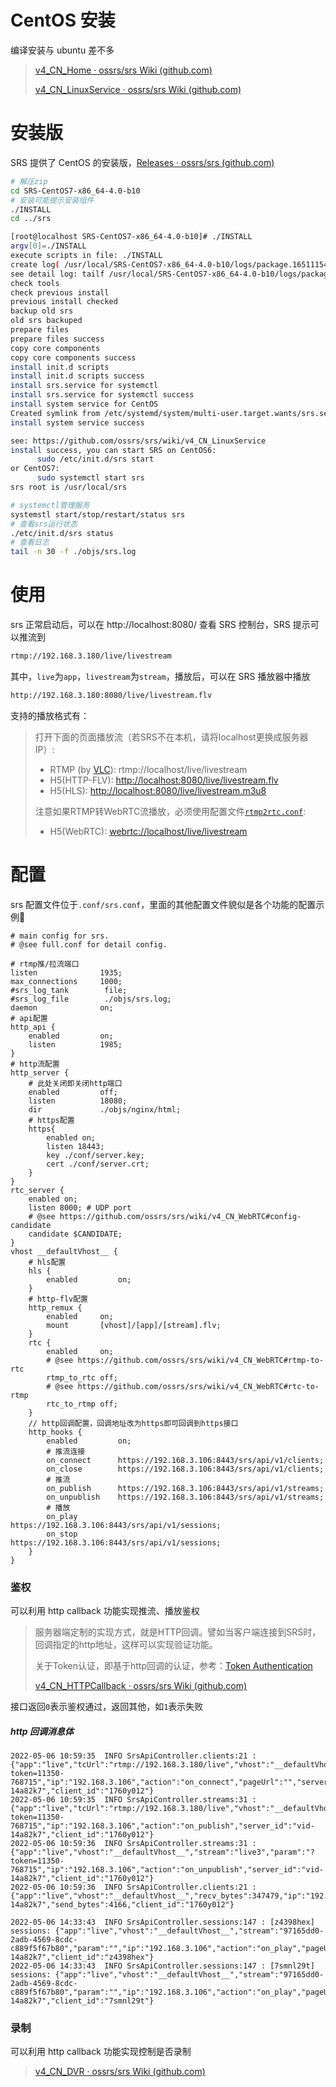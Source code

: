 # CentOS 安装

编译安装与 ubuntu 差不多

> [v4_CN_Home · ossrs/srs Wiki (github.com)](https://github.com/ossrs/srs/wiki/v4_CN_Home)
>
> [v4_CN_LinuxService · ossrs/srs Wiki (github.com)](https://github.com/ossrs/srs/wiki/v4_CN_LinuxService#systemctl)

# 安装版

SRS 提供了 CentOS 的安装版，[Releases · ossrs/srs (github.com)](https://github.com/ossrs/srs/releases)

```bash
# 解压zip
cd SRS-CentOS7-x86_64-4.0-b10
# 安装可能提示安装组件
./INSTALL
cd ../srs
```



```bash
[root@localhost SRS-CentOS7-x86_64-4.0-b10]# ./INSTALL 
argv[0]=./INSTALL
execute scripts in file: ./INSTALL
create log( /usr/local/SRS-CentOS7-x86_64-4.0-b10/logs/package.1651115435.log ) success      [  OK  ]
see detail log: tailf /usr/local/SRS-CentOS7-x86_64-4.0-b10/logs/package.1651115435.log      [  OK  ]
check tools                                                                                  [  OK  ]
check previous install                                                                       [  OK  ]
previous install checked                                                                     [  OK  ]
backup old srs                                                                               [  OK  ]
old srs backuped                                                                             [  OK  ]
prepare files                                                                                [  OK  ]
prepare files success                                                                        [  OK  ]
copy core components                                                                         [  OK  ]
copy core components success                                                                 [  OK  ]
install init.d scripts                                                                       [  OK  ]
install init.d scripts success                                                               [  OK  ]
install srs.service for systemctl                                                            [  OK  ]
install srs.service for systemctl success                                                    [  OK  ]
install system service for CentOS                                                            [  OK  ]
Created symlink from /etc/systemd/system/multi-user.target.wants/srs.service to /usr/lib/systemd/system/srs.service.
install system service success                                                               [  OK  ]

see: https://github.com/ossrs/srs/wiki/v4_CN_LinuxService
install success, you can start SRS on CentOS6:
      sudo /etc/init.d/srs start
or CentOS7:
      sudo systemctl start srs
srs root is /usr/local/srs

```

```bash
# systemctl管理服务
systemstl start/stop/restart/status srs
# 查看srs运行状态
./etc/init.d/srs status
# 查看日志
tail -n 30 -f ./objs/srs.log
```



# 使用

srs 正常启动后，可以在 http://localhost:8080/ 查看 SRS 控制台，SRS 提示可以推流到

```bash
rtmp://192.168.3.180/live/livestream
```

其中，`live`为`app`，`livestream`为`stream`，播放后，可以在 SRS 播放器中播放

```bash
http://192.168.3.180:8080/live/livestream.flv
```

支持的播放格式有：

> 打开下面的页面播放流（若SRS不在本机，请将localhost更换成服务器IP）:
>
> - RTMP (by [VLC](https://www.videolan.org/)): rtmp://localhost/live/livestream
> - H5(HTTP-FLV): [http://localhost:8080/live/livestream.flv](http://localhost:8080/players/srs_player.html?autostart=true&stream=livestream.flv&port=8080&schema=http)
> - H5(HLS): [http://localhost:8080/live/livestream.m3u8](http://localhost:8080/players/srs_player.html?autostart=true&stream=livestream.m3u8&port=8080&schema=http)
>
> 注意如果RTMP转WebRTC流播放，必须使用配置文件[`rtmp2rtc.conf`](https://github.com/ossrs/srs/issues/2728#rtmp2rtc-cn-guide):
>
> - H5(WebRTC): [webrtc://localhost/live/livestream](http://localhost:8080/players/rtc_player.html?autostart=true)

# 配置

srs 配置文件位于`.conf/srs.conf`，里面的其他配置文件貌似是各个功能的配置示例:dog:

```nginx
# main config for srs.
# @see full.conf for detail config.

# rtmp推/拉流端口
listen              1935;
max_connections     1000;
#srs_log_tank        file;
#srs_log_file        ./objs/srs.log;
daemon              on;
# api配置
http_api {
    enabled         on;
    listen          1985;
}
# http流配置
http_server {
	# 此处关闭即关闭http端口
    enabled         off;
    listen          18080;
    dir             ./objs/nginx/html;
    # https配置
	https{
		enabled on;
		listen 18443;
        key ./conf/server.key;
        cert ./conf/server.crt;
	}
}
rtc_server {
    enabled on;
    listen 8000; # UDP port
    # @see https://github.com/ossrs/srs/wiki/v4_CN_WebRTC#config-candidate
    candidate $CANDIDATE;
}
vhost __defaultVhost__ {
	# hls配置
    hls {
        enabled         on;
    }
    # http-flv配置
    http_remux {
        enabled     on;
        mount       [vhost]/[app]/[stream].flv;
    }
    rtc {
        enabled     on;
        # @see https://github.com/ossrs/srs/wiki/v4_CN_WebRTC#rtmp-to-rtc
        rtmp_to_rtc off;
        # @see https://github.com/ossrs/srs/wiki/v4_CN_WebRTC#rtc-to-rtmp
        rtc_to_rtmp off;
    }
    // http回调配置，回调地址改为https即可回调到https接口
    http_hooks {
        enabled         on;
        # 推流连接
        on_connect      https://192.168.3.106:8443/srs/api/v1/clients;
        on_close        https://192.168.3.106:8443/srs/api/v1/clients;
        # 推流
        on_publish      https://192.168.3.106:8443/srs/api/v1/streams;
        on_unpublish    https://192.168.3.106:8443/srs/api/v1/streams;
        # 播放
        on_play         https://192.168.3.106:8443/srs/api/v1/sessions;
        on_stop         https://192.168.3.106:8443/srs/api/v1/sessions;
    }
}
```

### 鉴权

可以利用 http callback 功能实现推流、播放鉴权

> 服务器端定制的实现方式，就是HTTP回调。譬如当客户端连接到SRS时，回调指定的http地址，这样可以实现验证功能。
>
> 关于Token认证，即基于http回调的认证，参考：[Token Authentication](https://github.com/ossrs/srs/wiki/v4_CN_DRM#token-authentication)
>
> [v4_CN_HTTPCallback · ossrs/srs Wiki (github.com)](https://github.com/ossrs/srs/wiki/v4_CN_HTTPCallback#https-callback)

接口返回`0`表示鉴权通过，返回其他，如`1`表示失败

##### http 回调消息体

```log
2022-05-06 10:59:35  INFO SrsApiController.clients:21 : {"app":"live","tcUrl":"rtmp://192.168.3.180/live","vhost":"__defaultVhost__","stream":"live3","param":"?token=11350-768715","ip":"192.168.3.106","action":"on_connect","pageUrl":"","server_id":"vid-14a82k7","client_id":"1760y012"}
2022-05-06 10:59:35  INFO SrsApiController.streams:31 : {"app":"live","tcUrl":"rtmp://192.168.3.180/live","vhost":"__defaultVhost__","stream":"live3","param":"?token=11350-768715","ip":"192.168.3.106","action":"on_publish","server_id":"vid-14a82k7","client_id":"1760y012"}
2022-05-06 10:59:36  INFO SrsApiController.streams:31 : {"app":"live","vhost":"__defaultVhost__","stream":"live3","param":"?token=11350-768715","ip":"192.168.3.106","action":"on_unpublish","server_id":"vid-14a82k7","client_id":"1760y012"}
2022-05-06 10:59:36  INFO SrsApiController.clients:21 : {"app":"live","vhost":"__defaultVhost__","recv_bytes":347479,"ip":"192.168.3.106","action":"on_close","server_id":"vid-14a82k7","send_bytes":4166,"client_id":"1760y012"}

2022-05-06 14:33:43  INFO SrsApiController.sessions:147 : [z4398hex] sessions: {"app":"live","vhost":"__defaultVhost__","stream":"97165dd0-2adb-4569-8cdc-c889f5f67b80","param":"","ip":"192.168.3.106","action":"on_play","pageUrl":"","server_id":"vid-14a82k7","client_id":"z4398hex"}
2022-05-06 14:33:43  INFO SrsApiController.sessions:147 : [7smnl29t] sessions: {"app":"live","vhost":"__defaultVhost__","stream":"97165dd0-2adb-4569-8cdc-c889f5f67b80","param":"","ip":"192.168.3.106","action":"on_play","pageUrl":"","server_id":"vid-14a82k7","client_id":"7smnl29t"}

```

### 录制

可以利用 http callback 功能实现控制是否录制

> [v4_CN_DVR · ossrs/srs Wiki (github.com)](https://github.com/ossrs/srs/wiki/v4_CN_DVR)
